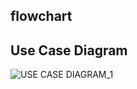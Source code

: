 ## flowchart


## Use Case Diagram
![USE CASE DIAGRAM_1](https://user-images.githubusercontent.com/98769359/153390997-976c4085-2437-41cf-8c2b-830556780642.png)



